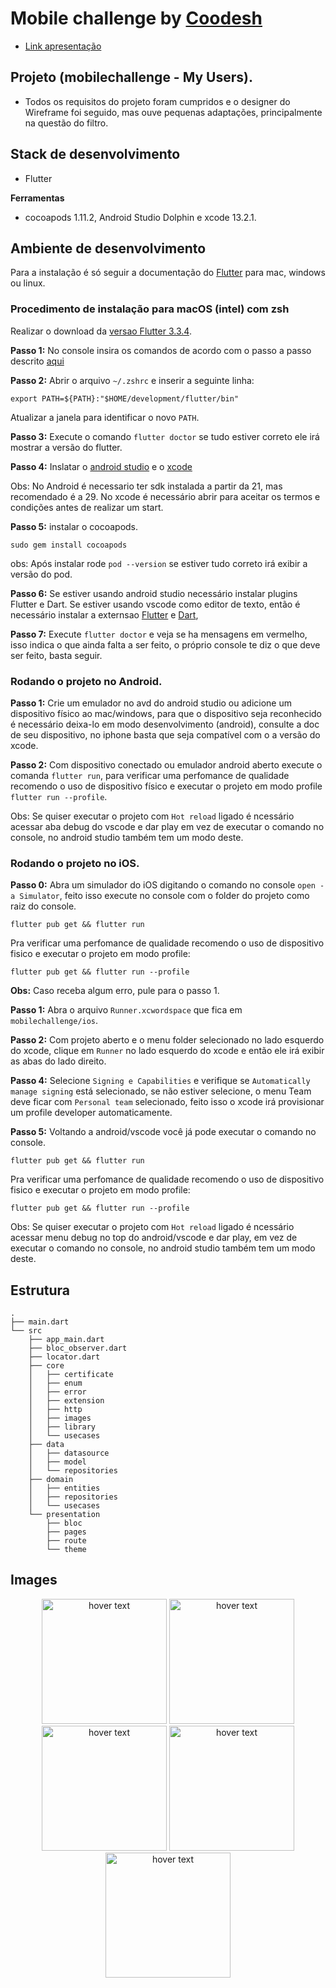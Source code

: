# Mobile challenge by [Coodesh](https://lab.coodesh.com/public-challenges/mobile-challenge)

* [Link apresentação](https://www.loom.com/embed/4ef8d5290e9b461f83514ae0b592836b)

## Projeto (mobilechallenge - My Users).

* Todos os requisitos do projeto foram cumpridos e o designer do Wireframe foi seguido, mas ouve pequenas adaptações, principalmente na questão do filtro.

## Stack de desenvolvimento
* Flutter

**Ferramentas**
* cocoapods 1.11.2, Android Studio Dolphin e xcode 13.2.1.

## Ambiente de desenvolvimento

Para a instalação é só seguir a documentação do [Flutter](https://flutter.dev/docs/get-started/install) para mac, windows ou linux.

### Procedimento de instalação para macOS (intel) com zsh

Realizar o download da [versao Flutter 3.3.4](https://flutter.dev/docs/get-started/install/macos).

**Passo 1:** No console insira os comandos de acordo com o passo a passo descrito [aqui](https://flutter.dev/docs/get-started/install/macos)

**Passo 2:** Abrir o arquivo ```~/.zshrc``` e inserir a seguinte linha:

```
export PATH=${PATH}:"$HOME/development/flutter/bin"
```
Atualizar a janela para identificar o novo ```PATH```.

**Passo 3:** Execute o comando ```flutter doctor``` se tudo estiver correto ele irá mostrar a versão do flutter.

**Passo 4:** Inslatar o [android studio](https://developer.android.com/studio) e o [xcode](https://apps.apple.com/br/app/xcode/id497799835?mt=12)

Obs: No Android é necessario ter sdk instalada a partir da 21, mas recomendado é a 29. No xcode é necessário abrir para aceitar os termos e condições antes de realizar um start.


**Passo 5:** instalar o cocoapods.

```
sudo gem install cocoapods
```

obs: Após instalar rode ```pod --version``` se estiver tudo correto irá exibir a versão do pod.

**Passo 6:** Se estiver usando android studio necessário instalar plugins Flutter e Dart. Se estiver usando vscode como editor de texto, então é necessário instalar a externsao [Flutter](https://marketplace.visualstudio.com/items?itemName=Dart-Code.flutter) e [Dart](https://marketplace.visualstudio.com/items?itemName=Dart-Code.dart-code),

**Passo 7:** Execute ```flutter doctor``` e veja se ha mensagens em vermelho, isso indica o que ainda falta a ser feito, o próprio console te diz o que deve ser feito, basta seguir.

### Rodando o projeto no Android.

**Passo 1:** Crie um emulador no avd do android studio ou adicione um dispositivo físico ao mac/windows, para que o dispositivo seja reconhecido é necessário deixa-lo em modo desenvolvimento (android), consulte a doc  de seu dispositivo, no iphone basta que seja compatível com o a versão do xcode.

**Passo 2:** Com dispositivo conectado ou emulador android aberto execute o comanda ```flutter run```, para verificar uma perfomance de qualidade recomendo o uso de dispositivo físico e executar o projeto em modo profile ```flutter run --profile```.

Obs: Se quiser executar o projeto com ```Hot reload``` ligado é ncessário acessar aba debug do vscode e dar play em vez de executar o comando no console, no android studio também tem um modo deste.


### Rodando o projeto no iOS.

**Passo 0:** Abra um simulador do iOS  digitando o comando no console ```open -a Simulator```, feito isso execute no console com o folder do projeto como raiz do console.
```
flutter pub get && flutter run
```
Pra verificar uma perfomance de qualidade recomendo o uso de dispositivo fisico e executar o projeto em modo profile:

 ```
flutter pub get && flutter run --profile
 ```

**Obs:** Caso receba algum erro, pule para o passo 1.

**Passo 1:** Abra o arquivo ```Runner.xcwordspace``` que fica em ```mobilechallenge/ios```.

**Passo 2:** Com projeto aberto e o menu folder selecionado no lado esquerdo do xcode, clique em ```Runner``` no lado esquerdo do xcode e então ele irá exibir as abas do lado direito.

**Passo 4:** Selecione ```Signing e Capabilities``` e verifique se ```Automatically manage signing``` está selecionado, se não estiver selecione, o menu Team deve ficar com ```Personal team``` selecionado, feito isso o xcode irá provisionar um profile developer automaticamente.

**Passo 5:** Voltando a android/vscode você já pode executar o comando no console.

```
flutter pub get && flutter run
```
Pra verificar uma perfomance de qualidade recomendo o uso de dispositivo fisico e executar o projeto em modo profile:

 ```
flutter pub get && flutter run --profile
 ```

Obs: Se quiser executar o projeto com ```Hot reload``` ligado é ncessário acessar menu debug no top do android/vscode e dar play, em vez de executar o comando no console, no android studio também tem um modo deste.


## Estrutura

```
.
├── main.dart
└── src
    ├── app_main.dart
    ├── bloc_observer.dart
    ├── locator.dart
    ├── core
    │   ├── certificate
    │   ├── enum
    │   ├── error
    │   ├── extension
    │   ├── http
    │   ├── images
    │   ├── library
    │   └── usecases
    ├── data
    │   ├── datasource
    │   ├── model
    │   └── repositories
    ├── domain
    │   ├── entities
    │   ├── repositories
    │   └── usecases
    └── presentation
        ├── bloc
        ├── pages
        ├── route
        └── theme
```
## Images
<p align="center">
  <img src="assets/app/app1.png" width="200" title="hover text">
  <img src="assets/app/app5.png" width="200" title="hover text">
  <img src="assets/app/app2.png" width="200" title="hover text">
  <img src="assets/app/app3.png" width="200" title="hover text">
  <img src="assets/app/app4.png" width="200" title="hover text">
</p>


